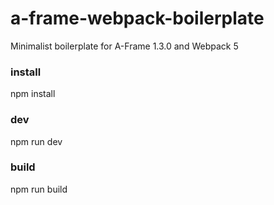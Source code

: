 # a-frame-webpack-boilerplate
Minimalist boilerplate for A-Frame 1.3.0 and Webpack 5

### install
npm install

### dev
npm run dev

### build
npm run build
